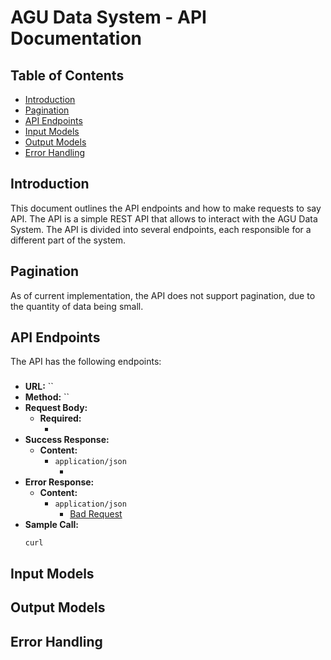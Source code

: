 # AGU Data System - API Documentation

## Table of Contents

- [Introduction](#introduction)
- [Pagination](#pagination)
- [API Endpoints](#api-endpoints)
- [Input Models](#input-models)
- [Output Models](#output-models)
- [Error Handling](#error-handling)

## Introduction

This document outlines the API endpoints and how to make requests to say API.
The API is a simple REST API that allows to interact with the AGU Data System.
The API is divided into several endpoints, each responsible for a different part of the system.

## Pagination

As of current implementation, the API does not support pagination, due to the quantity of data being small.

## API Endpoints

The API has the following endpoints:

###   

- **URL:** ``
- **Method:** ``
- **Request Body:**
    - **Required:**
        - []()
- **Success Response:**
    - **Content:**
        - `application/json`
            - []()
- **Error Response:**
    - **Content:**
        - `application/json`
            - [Bad Request](#bad-request)
- **Sample Call:**
    ```shell
    curl 
    ```

## Input Models

## Output Models

## Error Handling